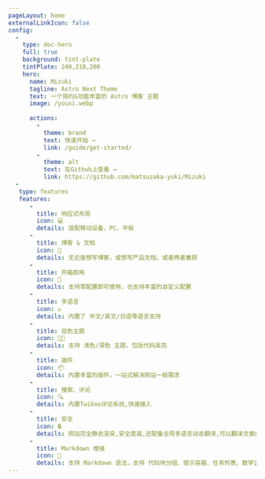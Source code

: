 ```yaml
---
pageLayout: home
externalLinkIcon: false
config:
  -
    type: doc-hero
    full: true
    background: tint-plate
    tintPlate: 240,210,200
    hero:
      name: Mizuki
      tagline: Astro Next Theme
      text: 一个简约&功能丰富的 Astro 博客 主题
      image: /youxi.webp
    
      actions:
        -
          theme: brand
          text: 快速开始 →
          link: /guide/get-started/
        -
          theme: alt
          text: 在Github上查看 →
          link: https://github.com/matsuzaka-yuki/Mizuki
  - 
   type: features
   features:
      -
        title: 响应式布局
        icon: 💻
        details: 适配移动设备，PC，平板
      -
        title: 博客 & 文档
        icon: 📖
        details: 无论是想写博客，或想写产品文档，或者两者兼顾
      -
        title: 开箱即用
        icon: 🚀
        details: 支持零配置即可使用，也支持丰富的自定义配置
      -
        title: 多语言
        icon: ⚖
        details: 内置了 中文/英文/日语等语言支持
      -
        title: 双色主题
        icon: 👨‍💻
        details: 支持 浅色/深色 主题，包括代码高亮
      -
        title: 插件
        icon: 📦
        details: 内置丰富的插件，一站式解决网站一般需求
      -
        title: 搜索、评论
        icon: 🔍
        details: 内置Twikoo评论系统,快速接入
      -
        title: 安全
        icon: 🔒
        details: 网站完全静态渲染,安全度高,还配备全局多语言动态翻译,可以翻译文章内容
      -
        title: Markdown 增强
        icon: 📝
        details: 支持 Markdown 语法，支持 代码块分组、提示容器、任务列表、数学公式、代码演示等        
---
```

